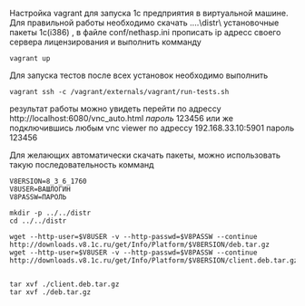 Настройка vagrant для запуска 1с предприятия в виртуальной машине. 
Для правильной работы необходимо скачать ..\..\distr\ установочные пакеты 1с(i386) , в файле conf/nethasp.ini прописать ip адресс своего сервера лицензирования и выполнить комманду 
```
vagrant up
```
Для запуска тестов после всех установок необходимо выполнить 
```
vagrant ssh -c /vagrant/externals/vagrant/run-tests.sh
``` 
результат работы можно увидеть перейти по адрессу http://localhost:6080/vnc_auto.html *пароль* 123456 или же подключившись любым vnc viewer по адрессу 192.168.33.10:5901 пароль 123456

Для желающих автоматически скачать пакеты, можно использовать такую последовательность комманд 
```
V8ERSION=8_3_6_1760
V8USER=ВАШЛОГИН
V8PASSW=ПАРОЛЬ

mkdir -p ../../distr
cd ../../distr

wget --http-user=$V8USER -v --http-passwd=$V8PASSW --continue  http://downloads.v8.1c.ru/get/Info/Platform/$V8ERSION/deb.tar.gz
wget --http-user=$V8USER -v --http-passwd=$V8PASSW --continue  http://downloads.v8.1c.ru/get/Info/Platform/$V8ERSION/client.deb.tar.gz


tar xvf ./client.deb.tar.gz
tar xvf ./deb.tar.gz

```
